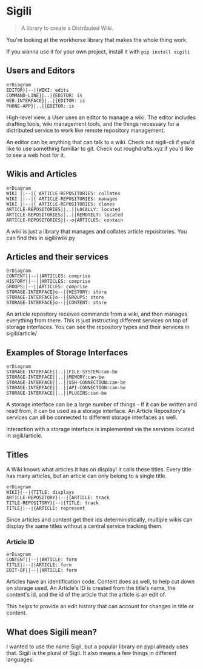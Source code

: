 # Sigili

> A library to create a Distributed Wiki.

You're looking at the workhorse library that makes the whole thing work.

If you wanna use it for your own project, install it with `pip install sigili`

## Users and Editors

```mermaid
erDiagram
EDITOR}|--|{WIKI: edits
COMMAND-LINE}|..|{EDITOR: is
WEB-INTERFACE}|..|{EDITOR: is
PHONE-APP}|..|{EDITOR: is
```

High-level view, a User uses an editor to manage a wiki. The editor includes drafting tools, wiki management tools, and the things necessary for a distributed service to work like remote repository management.

An editor can be anything that can talk to a wiki. Check out sigili-cli if you'd like to use something familiar to git. Check out roughdrafts.xyz if you'd like to see a web host for it.

## Wikis and Articles

```mermaid
erDiagram
WIKI ||--|{ ARTICLE-REPOSITORIES: collates
WIKI ||--|{ ARTICLE-REPOSITORIES: manages
WIKI ||--|{ ARTICLE-REPOSITORIES: clones
ARTICLE-REPOSITORIES||..||LOCALLY: located
ARTICLE-REPOSITORIES||..||REMOTELY: located
ARTICLE-REPOSITORIES}|--o{ARTICLES: contain
```

A wiki is just a library that manages and collates article repositories. You can find this in sigili/wiki.py

## Articles and their services

```mermaid
erDiagram
CONTENT||--||ARTICLES: comprise
HISTORY||--||ARTICLES: comprise
GROUPS||--||ARTICLES: comprise
STORAGE-INTERFACE}o--|{HISTORY: store
STORAGE-INTERFACE}o--|{GROUPS: store
STORAGE-INTERFACE}o--|{CONTENT: store
```

An article repository receives commands from a wiki, and then manages everything from there. This is just instructing different services on top of storage interfaces. You can see the repository types and their services in sigili/article/

## Examples of Storage Interfaces

```mermaid
erDiagram
STORAGE-INTERFACE||..||FILE-SYSTEM:can-be
STORAGE-INTERFACE||..||MEMORY:can-be
STORAGE-INTERFACE||..||SSH-CONNECTION:can-be
STORAGE-INTERFACE||..||API-CONNECTION:can-be
STORAGE-INTERFACE||..||PLUGINS:can-be
```

A storage interface can be a large number of things - If it can be written and read from, it can be used as a storage interface. An Article Repository's services can all be connected to different storage interfaces as well.

Interaction with a storage interface is implemented via the services located in sigili/article.

## Titles

A Wiki knows what articles it has on display! It calls these titles. Every title has many articles, but an article can only belong to a single title.

```mermaid
erDiagram
WIKI}|--|{TITLE: displays
ARTICLE-REPOSITORY}|--|{ARTICLE: track
TITLE-REPOSITORY}|--|{TITLE: track
TITLE||--|{ARTICLE: represent
```

Since articles and content get their ids deterministically, multiple wikis can display the same titles without a central service tracking them.

### Article ID

```mermaid
erDiagram
CONTENT||--||ARTICLE: form
TITLE||--||ARTICLE: form
EDIT-OF||--||ARTICLE: form
```

Articles have an identification code. Content does as well, to help cut down on storage used. An Article's ID is created from the title's name, the content's id, and the id of the article that the article is an edit of.

This helps to provide an edit history that can account for changes in title or content.

## What does Sigili mean?

I wanted to use the name Sigil, but a popular library on pypi already uses that. Sigili is the plural of Sigil. It also means a few things in different languages.
